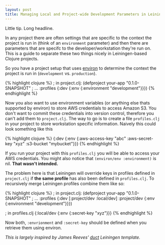 ```yaml
---
layout: post
title: Managing Local and Project-wide Development Parameters in Leiningen
---
```


Little tip. Long headline.

In any project there are often settings that are specific to the
context the project is run in (think of an `environment` parameter)
and then there are parameters that are specifc to the
developer/workstation they're run on. This is a guide to separate
these two things nicely in Leiningen-based Clojure projects.

So you have a project setup that uses
[environ](https://github.com/weavejester/environ) to determine the
context the project is run in (`development` vs. `production`).

{% highlight clojure %}
; in project.clj:
(defproject your-app "0.1.0-SNAPSHOT"
  ; ...
  :profiles {:dev {:env {:environment "development"}}})
{% endhighlight %}

Now you also want to use environment variables (or anything else thats
supported by environ) to store AWS credentials to access Amazon
S3. You don't want to commit these credentials into version control,
therefore you can't add them to `project.clj`. The way to go is to
create a file `profiles.clj` in your project to store workstation
specific information. Naively this could look something like this

{% highlight clojure %}
{:dev {:env {:aws-access-key "abc"
             :aws-secret-key "xyz"
             :s3-bucket "mybucket"}}}
{% endhighlight %}

If you run your project with this `profiles.clj` you will be able to
access your AWS credentials. You might also notice that `(environ/env
:environment)` is nil. **That wasn't intended.**

The problem here is that Leiningen will override keys in profiles
defined in `project.clj` if **the same profile** has also been defined
in `profiles.clj`.  To recursively merge Leiningen profiles combine them like so:

{% highlight clojure %}
; in project.clj:
(defproject your-app "0.1.0-SNAPSHOT"
  ; ...
  :profiles {:dev [:project/dev :local/dev]
             :project/dev {:env {:environment "development"}}})

; in profiles.clj
{:local/dev {:env {:secret-key "xyz"}}}
{% endhighlight %}

Now both, `:envrionment` and `:secret-key` should be defined when you
retrieve them using environ.

*This is largely inspired by James Reeves' [duct](https://github.com/weavejester/duct) Leiningen template.*
